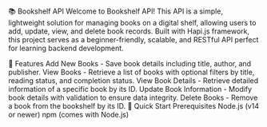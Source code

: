 📚 Bookshelf API
Welcome to Bookshelf API! This API is a simple, lightweight solution for managing books on a digital shelf, allowing users to add, update, view, and delete book records. Built with Hapi.js framework, this project serves as a beginner-friendly, scalable, and RESTful API perfect for learning backend development.

<!-- Replace URL with your banner image if available -->

🎯 Features
Add New Books - Save book details including title, author, and publisher.
View Books - Retrieve a list of books with optional filters by title, reading status, and completion status.
View Book Details - Retrieve detailed information of a specific book by its ID.
Update Book Information - Modify book details with validation to ensure data integrity.
Delete Books - Remove a book from the bookshelf by its ID.
🚀 Quick Start
Prerequisites
Node.js (v14 or newer)
npm (comes with Node.js)

